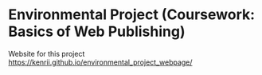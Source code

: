 # Environmental Project (Coursework: Basics of Web Publishing)
Website for this project
https://kenrii.github.io/environmental_project_webpage/
